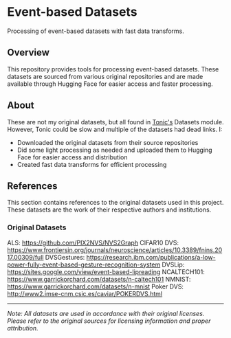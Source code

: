 # Event-based Datasets

Processing of event-based datasets with fast data transforms.

## Overview

This repository provides tools for processing event-based datasets. These datasets are sourced from various original repositories and are made available through Hugging Face for easier access and faster processing.

## About

These are not my original datasets, but all found in [Tonic's](https://github.com/neuromorphs/tonic) Datasets module. However, Tonic could be slow and multiple of the datasets had dead links. I:

- Downloaded the original datasets from their source repositories
- Did some light processing as needed and uploaded them to Hugging Face for easier access and distribution
- Created fast data transforms for efficient processing

## References

This section contains references to the original datasets used in this project. These datasets are the work of their respective authors and institutions.

### Original Datasets

ALS: https://github.com/PIX2NVS/NVS2Graph
CIFAR10 DVS: https://www.frontiersin.org/journals/neuroscience/articles/10.3389/fnins.2017.00309/full
DVSGestures: https://research.ibm.com/publications/a-low-power-fully-event-based-gesture-recognition-system
DVSLip: https://sites.google.com/view/event-based-lipreading
NCALTECH101: https://www.garrickorchard.com/datasets/n-caltech101
NMNIST: https://www.garrickorchard.com/datasets/n-mnist
Poker DVS: http://www2.imse-cnm.csic.es/caviar/POKERDVS.html

---

*Note: All datasets are used in accordance with their original licenses. Please refer to the original sources for licensing information and proper attribution.*

